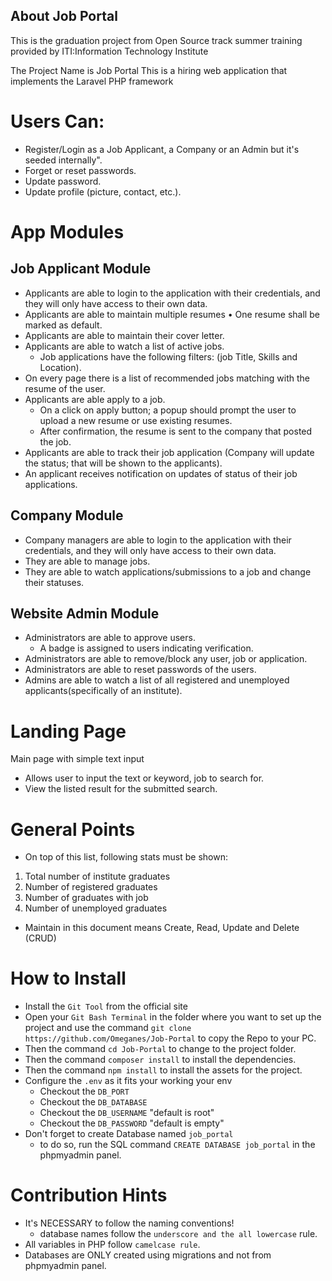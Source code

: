 ## About Job Portal

This is the graduation project from Open Source track summer training provided by ITI:Information Technology Institute

The Project Name is Job Portal
This is a hiring web application that implements the Laravel PHP framework

# Users Can:
- Register/Login as a Job Applicant, a Company or an Admin but it's seeded internally".
- Forget or reset  passwords.
- Update password.
- Update profile (picture, contact, etc.).

# App Modules

## Job Applicant Module

- Applicants are able to login to the application with their credentials, and they will only have access to their own data.
- Applicants are able to maintain multiple resumes • One resume shall be marked as default.
- Applicants are able to maintain their cover letter.
- Applicants are able to watch a list of active jobs.
    - Job applications have the following filters: (job Title, Skills and Location).
- On every page there is a list of recommended jobs matching with the resume of the user.
- Applicants are able apply to a job.
    - On a click on apply button; a popup should prompt the user to upload a new resume or use existing resumes.
    - After confirmation, the resume is sent to the company that posted the job.
- Applicants are able to track their job application (Company will update the status; that will be shown to the applicants).
- An applicant receives notification on updates of status of their job applications.


## Company Module

- Company managers are able to login to the application with their credentials, and they will only have access to their own data.
- They are able to manage jobs.
- They are able to watch applications/submissions to a job and change their statuses.


## Website Admin Module

- Administrators are able to approve users.
    - A badge is assigned to users indicating verification.
- Administrators are able to remove/block any user, job or application.
- Administrators are able to reset passwords of the users.
- Admins are able to watch a list of all registered and unemployed applicants(specifically of an institute).


# Landing Page

Main page with simple text input
- Allows user to input the text or keyword, job to search for.
- View the listed result for the submitted search.

# General Points
- On top of this list, following stats must be shown:
1. Total number of institute graduates
2. Number of registered graduates
3. Number of graduates with job
4. Number of unemployed graduates
- Maintain in this document means Create, Read, Update and Delete (CRUD)


# How to Install

- Install the `Git Tool` from the official site
- Open your `Git Bash Terminal` in the folder where you want to set up the project 
and use the command  `git clone https://github.com/Omeganes/Job-Portal` to copy the Repo to your PC.
- Then the command `cd Job-Portal` to change to the project folder.
- Then the command `composer install` to install the dependencies.
- Then the command `npm install` to install the assets for the project.
- Configure the `.env` as it fits your working your env
    - Checkout the `DB_PORT`
    - Checkout the `DB_DATABASE`
    - Checkout the `DB_USERNAME` "default is root"
    - Checkout the `DB_PASSWORD` "default is empty"
- Don't forget to create Database named `job_portal`
    - to do so, run the SQL command `CREATE DATABASE job_portal` in the phpmyadmin panel.

# Contribution Hints

- It's NECESSARY to follow the naming conventions!
    - database names follow the `underscore and the all lowercase` rule.
- All variables in PHP follow `camelcase rule`.
- Databases are ONLY created using migrations and not from phpmyadmin panel.
